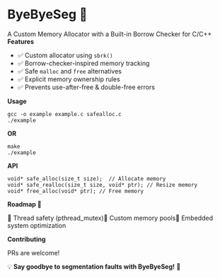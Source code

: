 # ByeByeSeg 🚀

A Custom Memory Allocator with a Built-in Borrow Checker for C/C++
**Features**  

- ✅ Custom allocator using `sbrk()`  
- ✅ Borrow-checker-inspired memory tracking  
- ✅ Safe `malloc` and `free` alternatives  
- ✅ Explicit memory ownership rules  
- ✅ Prevents use-after-free & double-free errors  


**Usage**

```
gcc -o example example.c safealloc.c
./example 
```
**OR**
```
make
./example
```
**API**
```
void* safe_alloc(size_t size);  // Allocate memory
void* safe_realloc(size_t size, void* ptr); // Resize memory
void* free_alloc(void* ptr); // Free memory
```
**Roadmap 🚀**

🔹 Thread safety (pthread_mutex)🔹 Custom memory pools🔹 Embedded system optimization

 
 

**Contributing**

PRs are welcome!

💡 **Say goodbye to segmentation faults with ByeByeSeg!** 🚀

